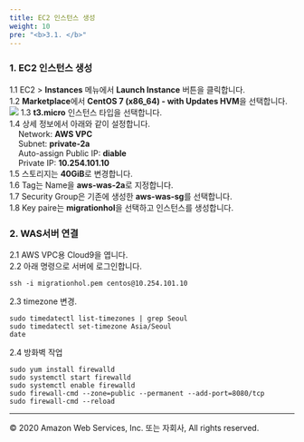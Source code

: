 ```yaml
---
title: EC2 인스턴스 생성
weight: 10
pre: "<b>3.1. </b>"
---
```


### 1. EC2 인스턴스 생성  
1.1 EC2 > **Instances** 메뉴에서 **Launch Instance** 버튼을 클릭합니다.  
1.2 **Marketplace**에서 **CentOS 7 (x86_64) - with Updates HVM**을 선택합니다.
![](/images/lab2/was_ec2_1.png#center)
1.3 **t3.micro** 인스턴스 타입을 선택합니다.  
1.4 상세 정보에서 아래와 같이 설정합니다.  
&nbsp;&nbsp;&nbsp;&nbsp;Network: **AWS VPC**  
&nbsp;&nbsp;&nbsp;&nbsp;Subnet: **private-2a**  
&nbsp;&nbsp;&nbsp;&nbsp;Auto-assign Public IP: **diable**  
&nbsp;&nbsp;&nbsp;&nbsp;Private IP: **10.254.101.10**  
1.5 스토리지는 **40GiB**로 변경합니다.  
1.6 Tag는 Name을 **aws-was-2a**로 지정합니다.  
1.7 Security Group은 기존에 생성한 **aws-was-sg**를 선택합니다.   
1.8 Key paire는 **migrationhol**을 선택하고 인스턴스를 생성합니다.  

### 2. WAS서버 연결
2.1 AWS VPC용 Cloud9을 엽니다.  
2.2 아래 명령으로 서버에 로그인합니다.
```
ssh -i migrationhol.pem centos@10.254.101.10
```
2.3 timezone 변경.
```
sudo timedatectl list-timezones | grep Seoul
sudo timedatectl set-timezone Asia/Seoul
date
```
2.4 방화벽 작업
```
sudo yum install firewalld
sudo systemctl start firewalld
sudo systemctl enable firewalld
sudo firewall-cmd --zone=public --permanent --add-port=8080/tcp
sudo firewall-cmd --reload
```

---
© 2020 Amazon Web Services, Inc. 또는 자회사, All rights reserved.
